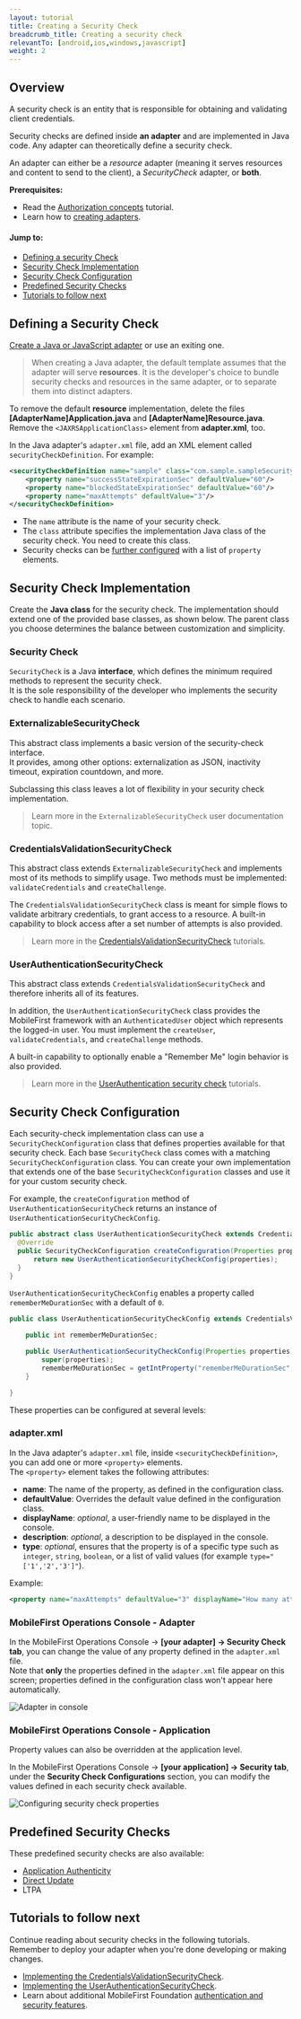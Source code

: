 ```yaml
---
layout: tutorial
title: Creating a Security Check
breadcrumb_title: Creating a security check
relevantTo: [android,ios,windows,javascript]
weight: 2
---
```

## Overview
A security check is an entity that is responsible for obtaining and validating client credentials.

Security checks are defined inside **an adapter** and are implemented in Java code. Any adapter can theoretically define a security check.  

An adapter can either be a *resource* adapter (meaning it serves resources and content to send to the client), a *SecurityCheck* adapter, or **both**.

**Prerequisites:**

* Read the [Authorization concepts](../authorization-concepts/) tutorial.
* Learn how to [creating adapters](../../adapters/creating-adapters).

#### Jump to:

* [Defining a security Check](#defining-a-security-check)
* [Security Check Implementation](#security-check-implementation)
* [Security Check Configuration](#security-check-configuration)
* [Predefined Security Checks](#predefined-security-checks)
* [Tutorials to follow next](#tutorials-to-follow-next)

## Defining a Security Check
[Create a Java or JavaScript adapter](../../adapters/creating-adapters/) or use an exiting one.

> When creating a Java adapter, the default template assumes that the adapter will serve **resources**. It is the developer's choice to bundle security checks and resources in the same adapter, or to separate them into distinct adapters.

To remove the default **resource** implementation, delete the files **[AdapterName]Application.java** and **[AdapterName]Resource.java**. Remove the `<JAXRSApplicationClass>` element from **adapter.xml**, too.

In the Java adapter's `adapter.xml` file, add an XML element called `securityCheckDefinition`. For example:

```xml
<securityCheckDefinition name="sample" class="com.sample.sampleSecurityCheck">
    <property name="successStateExpirationSec" defaultValue="60"/>
    <property name="blockedStateExpirationSec" defaultValue="60"/>
    <property name="maxAttempts" defaultValue="3"/>
</securityCheckDefinition>
```

- The `name` attribute is the name of your security check.
- The `class` attribute specifies the implementation Java class of the security check. You need to create this class.
- Security checks can be [further configured](#security-check-configuration) with a list of `property` elements.

## Security Check Implementation
Create the **Java class** for the security check. The implementation should extend one of the provided base classes, as shown below. The parent class you choose determines the balance between customization and simplicity.

### Security Check
`SecurityCheck` is a Java **interface**, which defines the minimum required methods to represent the security check.  
It is the sole responsibility of the developer who implements the security check to handle each scenario.

### ExternalizableSecurityCheck
This abstract class implements a basic version of the security-check interface.  
It provides, among other options: externalization as JSON, inactivity timeout, expiration countdown, and more.

Subclassing this class leaves a lot of flexibility in your security check implementation.

> Learn more in the `ExternalizableSecurityCheck` user documentation topic.

### CredentialsValidationSecurityCheck
This abstract class extends `ExternalizableSecurityCheck` and implements most of its methods to simplify usage. Two methods must be implemented: `validateCredentials` and `createChallenge`.

The `CredentialsValidationSecurityCheck` class is meant for simple flows to validate arbitrary credentials, to grant access to a resource. A built-in capability to block access after a set number of attempts is also provided.

> Learn more in the [CredentialsValidationSecurityCheck](../credentials-validation/) tutorials.

### UserAuthenticationSecurityCheck
This abstract class extends `CredentialsValidationSecurityCheck` and therefore inherits all of its features.

In addition, the `UserAuthenticationSecurityCheck` class provides the MobileFirst framework with an `AuthenticatedUser` object which represents the logged-in user. You must implement the `createUser`, `validateCredentials`, and `createChallenge` methods.

A built-in capability to optionally enable a "Remember Me" login behavior is also provided.

> Learn more in the [UserAuthentication security check](../user-authentication/) tutorials.

## Security Check Configuration
Each security-check implementation class can use a `SecurityCheckConfiguration` class that defines properties available for that security check. Each base `SecurityCheck` class comes with a matching `SecurityCheckConfiguration` class. You can create your own implementation that extends one of the base `SecurityCheckConfiguration` classes and use it for your custom security check.

For example, the `createConfiguration` method of `UserAuthenticationSecurityCheck` returns an instance of `UserAuthenticationSecurityCheckConfig`.

```java
public abstract class UserAuthenticationSecurityCheck extends CredentialsValidationSecurityCheck {
  @Override
  public SecurityCheckConfiguration createConfiguration(Properties properties) {
      return new UserAuthenticationSecurityCheckConfig(properties);
  }
}
```

`UserAuthenticationSecurityCheckConfig` enables a property called `rememberMeDurationSec` with a default of `0`.

```java
public class UserAuthenticationSecurityCheckConfig extends CredentialsValidationSecurityCheckConfig {

    public int rememberMeDurationSec;

    public UserAuthenticationSecurityCheckConfig(Properties properties) {
        super(properties);
        rememberMeDurationSec = getIntProperty("rememberMeDurationSec", properties, 0);
    }

}
```

These properties can be configured at several levels:

### adapter.xml
In the Java adapter's `adapter.xml` file, inside `<securityCheckDefinition>`, you can add one or more `<property>` elements.  
The `<property>` element takes the following attributes:

- **name**: The name of the property, as defined in the configuration class.
- **defaultValue**: Overrides the default value defined in the configuration class.
- **displayName**: *optional*, a user-friendly name to be displayed in the console.
- **description**: *optional*, a description to be displayed in the console.
- **type**: *optional*, ensures that the property is of a specific type such as `integer`, `string`, `boolean`, or a list of valid values (for example `type="['1','2','3']"`).

Example:

```xml
<property name="maxAttempts" defaultValue="3" displayName="How many attempts are allowed?" type="integer"/>
```

### MobileFirst Operations Console - Adapter
In the MobileFirst Operations Console → **[your adapter] → Security Check tab**, you can change the value of any property defined in the `adapter.xml` file.  
Note that **only** the properties defined in the `adapter.xml` file appear on this screen; properties defined in the configuration class won't appear here automatically.

![Adapter in console](console-adapter-security.png)

### MobileFirst Operations Console - Application
Property values can also be overridden at the application level.

In the MobileFirst Operations Console → **[your application] → Security tab**, under the **Security Check Configurations** section, you can modify the values defined in each security check available.

<img class="gifplayer" alt="Configuring security check properties" src="console-application-security.png"/>

## Predefined Security Checks
These predefined security checks are also available:

- [Application Authenticity](../application-authenticity/)
- [Direct Update](../../using-the-mfpf-sdk/direct-update)
- LTPA

## Tutorials to follow next
Continue reading about security checks in the following tutorials.  
Remember to deploy your adapter when you're done developing or making changes.

* [Implementing the CredentialsValidationSecurityCheck](../credentials-validation/).
* [Implementing the UserAuthenticationSecurityCheck](../user-authentication/).
* Learn about additional MobileFirst Foundation [authentication and security features](../).
